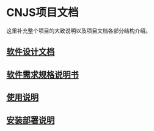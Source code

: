 # CNJS项目文档
这里补充整个项目的大致说明以及项目文档各部分结构介绍。
## [软件设计文档](./软件设计文档/README.md)
## [软件需求规格说明书](./软件需求规格说明书/README.md)
## [使用说明](./使用说明/README.md)
## [安装部署说明](./安装部署说明/README.md)
